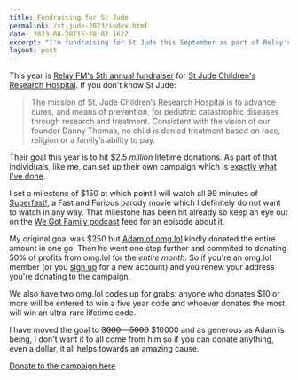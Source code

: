 ```yaml
---
title: Fundraising for St Jude
permalink: /st-jude-2023/index.html
date: 2023-08-28T15:28:07.162Z
excerpt: "I'm fundraising for St Jude this September as part of Relay's campaign"
layout: post
---
```


This year is [Relay FM's 5th annual fundraiser](https://relay.experience.stjude.org) for [St Jude Children's Research Hospital](https://www.stjude.org). If you don't know St Jude:

> The mission of St. Jude Children’s Research Hospital is to advance cures, and means of prevention, for pediatric catastrophic diseases through research and treatment. Consistent with the vision of our founder Danny Thomas, no child is denied treatment based on race, religion or a family’s ability to pay.

Their goal this year is to hit $2.5 _million_ lifetime donations. As part of that individuals, like me, can set up their own campaign which is [exactly what I've done](https://rknight.me/stjude).

I set a milestone of $150 at which point I will watch all 99 minutes of [Superfast!](https://www.imdb.com/title/tt2933474/), a Fast and Furious parody movie which I definitely do not want to watch in any way. That milestone has been hit already so keep an eye out on the [We Got Family podcast](https://wegot.family) feed for an episode about it.

My original goal was $250 but [Adam of omg.lol](https://adam.omg.lol) kindly donated the entire amount in one go. Then he went one step further and commited to donating 50% of profits from omg.lol for the _entire month_. So if you're an omg.lol member (or you [sign up](https://home.omg.lol/referred-by/robb) for a new account) and you renew your address you're donating to the campaign.

We also have two omg.lol codes up for grabs: anyone who donates $10 or more will be entered to win a five year code and whoever donates the most will win an ultra-rare lifetime code.

I have moved the goal to ~~$3000~~ ~~$5000~~ $10000 and as generous as Adam is being, I don't want it to all come from him so if you can donate anything, even a dollar, it all helps towards an amazing cause.

[Donate to the campaign here](https://rknight.me/stjude)    